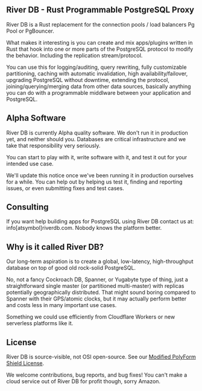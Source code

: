 ## River DB - Rust Programmable PostgreSQL Proxy

River DB is a Rust replacement for the connection pools / load balancers Pg Pool or PgBouncer.

What makes it interesting is you can create and mix apps/plugins written in Rust that hook into one or more parts of the PostgreSQL protocol to modify the behavior. Including the replication stream/protocol.

You can use this for logging/auditing, query rewriting, fully customizable partitioning, caching with automatic invalidation, high availability/failover, upgrading PostgreSQL without downtime, extending the protocol, joining/querying/merging data from other data sources, basically anything you can do with a programmable middlware between your application and PostgreSQL.

## Alpha Software

River DB is currently Alpha quality software. We don't run it in production yet, and neither should you. Databases are critical infrastructure and we take that responsibility very seriously.

You can start to play with it, write software with it, and test it out for your intended use case.

We'll update this notice once we've been running it in production ourselves for a while. You can help out by helping us test it, finding and reporting issues, or even submitting fixes and test cases.

## Consulting

If you want help building apps for PostgreSQL using River DB contact us at: info[atsymbol]riverdb.com. Nobody knows the platform better.

## Why is it called River DB?

Our long-term aspiration is to create a global, low-latency, high-throughput database on top of good old rock-solid PostgreSQL.

No, not a fancy Cockroach DB, Spanner, or Yugabyte type of thing, just a straightforward single master (or partitioned multi-master) with replicas potentially geographically distributed.
That might sound boring compared to Spanner with their GPS/atomic clocks, but it may actually perform better
and costs less in many important use cases.

Something we could use efficiently from Cloudflare Workers or new serverless platforms like it.

## License

River DB is source-visible, not OSI open-source. See our [Modified PolyForm Shield License](LICENSE.md).

We welcome contributions, bug reports, and bug fixes! You can't make a cloud service out of River DB for profit though, sorry Amazon.


